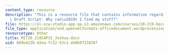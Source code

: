 ```yaml
---
content_type: resource
description: "This is a resource file that contains information regarding Joshua's\
  \ Draft Script: Why can\u2019t I find my stuff?"
file: https://ol-ocw-studio-app-qa.s3.amazonaws.com/courses/20-219-becoming-the-next-bill-nye-writing-and-hosting-the-educational-show-january-iap-2015/889e423b42eafc2253c1eb0b9733838f_MIT20_219IAP15_Joshua.docx
file_type: application/vnd.openxmlformats-officedocument.wordprocessingml.document
resourcetype: Other
title: MIT20_219IAP15_Joshua.docx
uid: 889e423b-42ea-fc22-53c1-eb0b9733838f
---
```


